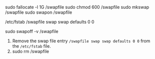 sudo fallocate -l 1G /swapfile
sudo chmod 600 /swapfile
sudo mkswap /swapfile
sudo swapon /swapfile

/etc/fstab
/swapfile swap swap defaults 0 0



sudo swapoff -v /swapfile
1. Remove the swap file entry `/swapfile swap swap defaults 0 0` from the `/etc/fstab` file.
2. sudo rm /swapfile